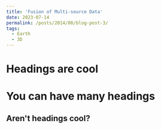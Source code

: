 ```yaml
---
title: 'Fusion of Multi-source Data'
date: 2023-07-14
permalink: /posts/2014/08/blog-post-3/
tags:
  - Earth
  - 3D
---
```



Headings are cool
======

You can have many headings
======

Aren't headings cool?
------
